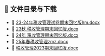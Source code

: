 

## 📄 文件目录与下载

- 📄 [23-24年税收管理试卷期末回忆版hm.docx](23-24%E5%B9%B4%E7%A8%8E%E6%94%B6%E7%AE%A1%E7%90%86%E8%AF%95%E5%8D%B7%E6%9C%9F%E6%9C%AB%E5%9B%9E%E5%BF%86%E7%89%88hm.docx)
- 📄 [23秋 税收管理期末回忆版.docx](23%E7%A7%8B%20%E7%A8%8E%E6%94%B6%E7%AE%A1%E7%90%86%E6%9C%9F%E6%9C%AB%E5%9B%9E%E5%BF%86%E7%89%88.docx)
- 📄 [24年 税收管理期末回忆版.docx](24%E5%B9%B4%20%E7%A8%8E%E6%94%B6%E7%AE%A1%E7%90%86%E6%9C%9F%E6%9C%AB%E5%9B%9E%E5%BF%86%E7%89%88.docx)
- 📄 [25年春税收管理zmz.docx](25%E5%B9%B4%E6%98%A5%E7%A8%8E%E6%94%B6%E7%AE%A1%E7%90%86zmz.docx)
- 📄 [税收管理2023期末回忆版.docx](%E7%A8%8E%E6%94%B6%E7%AE%A1%E7%90%862023%E6%9C%9F%E6%9C%AB%E5%9B%9E%E5%BF%86%E7%89%88.docx)
